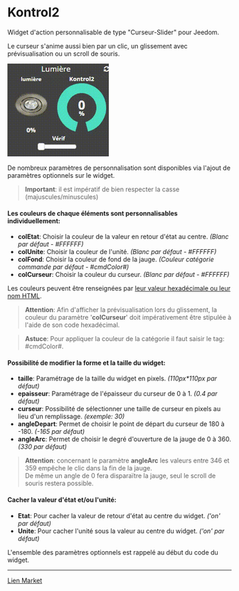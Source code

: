 # Kontrol2

Widget d'action personnalisable de type "Curseur-Slider" pour Jeedom.

Le curseur s'anime aussi bien par un clic, un glissement avec prévisualisation ou un scroll de souris.

<img src="/doc/Kontrol2.gif" alt="gif présentation"/>

De nombreux paramètres de personnalisation sont disponibles via l'ajout de paramètres optionnels sur le widget.
>**Important**: il est impératif de bien respecter la casse (majuscules/minuscules)

#### Les couleurs de chaque éléments sont personnalisables individuellement:
* **colEtat**: Choisir la couleur de la valeur en retour d'état au centre. *(Blanc par défaut - #FFFFFF)*
* **colUnite**: Choisir la couleur de l'unité. *(Blanc par défaut - #FFFFFF)*
* **colFond**: Choisir la couleur de fond de la jauge. *(Couleur catégorie commande par défaut - #cmdColor#)*
* **colCurseur**: Choisir la couleur du curseur. *(Blanc par défaut - #FFFFFF)*

Les couleurs peuvent être renseignées par [leur valeur hexadécimale ou leur nom HTML](https://en.wikipedia.org/wiki/Web_colors#X11_color_names).  

>**Attention**: Afin d'afficher la prévisualisation lors du glissement, la couleur du paramètre '**colCurseur**' doit impérativement être stipulée à l'aide de son code hexadécimal.

>**Astuce**: Pour appliquer la couleur de la catégorie il faut saisir le tag: #cmdColor#.

#### Possibilité de modifier la forme et la taille du widget:
* **taille**: Paramétrage de la taille du widget en pixels. *(110px\*110px par défaut)*
* **epaisseur**: Paramétrage de l'épaisseur du curseur de 0 à 1. *(0.4 par défaut)*
* **curseur**: Possibilité de sélectionner une taille de curseur en pixels au lieu d'un remplissage. *(exemple: 30)*
* **angleDepart**: Permet de choisir le point de départ du curseur de 180 à -180. *(-165 par défaut)*
* **angleArc**: Permet de choisir le degré d'ouverture de la jauge de 0 à 360. *(330 par défaut)*
>**Attention**: concernant le paramètre **angleArc** les valeurs entre 346 et 359 empêche le clic dans la fin de la jauge.  
>De même un angle de 0 fera disparaïtre la jauge, seul le scroll de souris restera possible.

#### Cacher la valeur d'état et/ou l'unité:
* **Etat**: Pour cacher la valeur de retour d'état au centre du widget. *('on' par défaut)*
* **Unite**: Pour cacher l'unité sous la valeur au centre du widget. *('on' par défaut)*

L'ensemble des paramètres optionnels est rappelé au début du code du widget.

---------------
[Lien Market](https://www.jeedom.com/market/index.php?v=d&p=market&type=widget&author=salvialf&&name=Kontrol2)
